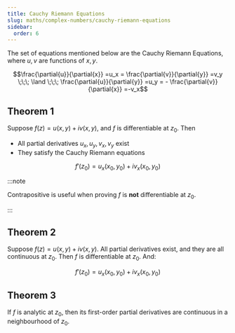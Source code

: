 ```yaml
---
title: Cauchy Riemann Equations
slug: maths/complex-numbers/cauchy-riemann-equations
sidebar:
  order: 6
---
```


The set of equations mentioned below are the Cauchy Riemann Equations, where
$u,v$ are functions of $x,y$.

```math
\frac{\partial{u}}{\partial{x}}
=u_x
=
\frac{\partial{v}}{\partial{y}}
=v_y
\;\;\;
\land
\;\;\;
\frac{\partial{u}}{\partial{y}}
=u_y
=
-
\frac{\partial{v}}{\partial{x}}
=-v_x
```

## Theorem 1

Suppose $f(z)=u(x,y)+iv(x,y)$, and $f$ is differentiable at $z_0$. Then

- All partial derivatives $u_x,u_y,v_x,v_y$ exist
- They satisfy the Cauchy Riemann equations

```math
f'(z_0)=u_x(x_0,y_0) + iv_x(x_0,y_0)
```

:::note

Contrapositive is useful when proving $f$ is **not** differentiable at $z_0$.

:::

## Theorem 2

Suppose $f(z)=u(x,y)+iv(x,y)$. All partial derivatives exist, and they are all
continuous at $z_0$. Then $f$ is differentiable at $z_0$. And:

```math
f'(z_0)=u_x(x_0,y_0) + iv_x(x_0,y_0)
```

## Theorem 3

If $f$ is analytic at $z_0$, then its first-order partial derivatives are
continuous in a neighbourhood of $z_0$.
